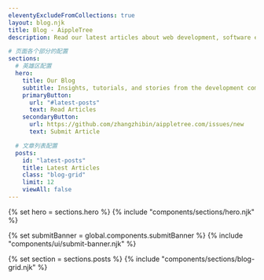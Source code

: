```yaml
---
eleventyExcludeFromCollections: true
layout: blog.njk
title: Blog - AippleTree
description: Read our latest articles about web development, software engineering, and technology. Learn from experienced developers and stay updated with the latest trends.

# 页面各个部分的配置
sections:
  # 英雄区配置
  hero:
    title: Our Blog
    subtitle: Insights, tutorials, and stories from the development community
    primaryButton:
      url: "#latest-posts"
      text: Read Articles
    secondaryButton:
      url: https://github.com/zhangzhibin/aippletree.com/issues/new
      text: Submit Article

  # 文章列表配置
  posts:
    id: "latest-posts"
    title: Latest Articles
    class: "blog-grid"
    limit: 12
    viewAll: false
---
```


{% set hero = sections.hero %}
{% include "components/sections/hero.njk" %}

{% set submitBanner = global.components.submitBanner %}
{% include "components/ui/submit-banner.njk" %}

{% set section = sections.posts %}
{% include "components/sections/blog-grid.njk" %}
